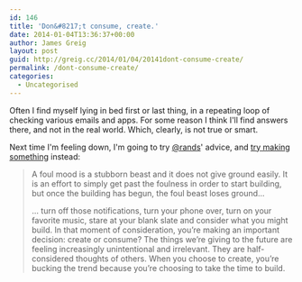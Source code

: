 ```yaml
---
id: 146
title: 'Don&#8217;t consume, create.'
date: 2014-01-04T13:36:37+00:00
author: James Greig
layout: post
guid: http://greig.cc/2014/01/04/20141dont-consume-create/
permalink: /dont-consume-create/
categories:
  - Uncategorised
---
```

<p>Often I find myself lying in bed first or last thing, in a repeating loop of checking various emails and apps. For some reason I think I'll find answers there, and not in the real world. Which, clearly, is not true or smart.</p><p>Next time I'm feeling down, I'm going to try&nbsp;<a href="http://rands">@rands</a>'&nbsp;advice,&nbsp;and&nbsp;<a href="http://randsinrepose.com/archives/the-builders-high/">try making something</a>&nbsp;instead:</p><blockquote><p>A foul mood is a stubborn beast and it does not give ground easily. It is an effort to simply get past the foulness in order to start building, but once the building has begun, the foul beast loses ground...</p><p>... turn off those notifications, turn your phone over, turn on your favorite music, stare at your blank slate and consider what you might build. In that moment of consideration, you’re making an important decision: create or consume? The things we’re giving to the future are feeling increasingly unintentional and irrelevant. They are half-considered thoughts of others. When you choose to create, you’re bucking the trend because you’re choosing to take the time to build.</p></blockquote>